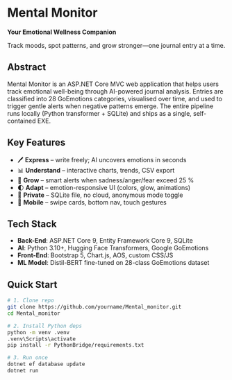 # Mental Monitor  
**Your Emotional Wellness Companion**  

Track moods, spot patterns, and grow stronger—one journal entry at a time.

## Abstract  
Mental Monitor is an ASP.NET Core MVC web application that helps users track emotional well-being through AI-powered journal analysis. Entries are classified into 28 GoEmotions categories, visualised over time, and used to trigger gentle alerts when negative patterns emerge. The entire pipeline runs locally (Python transformer + SQLite) and ships as a single, self-contained EXE.

## Key Features  
- 🖊️ **Express** – write freely; AI uncovers emotions in seconds  
- 📊 **Understand** – interactive charts, trends, CSV export  
- 🚨 **Grow** – smart alerts when sadness/anger/fear exceed 25 %  
- 🌓 **Adapt** – emotion-responsive UI (colors, glow, animations)  
- 🔐 **Private** – SQLite file, no cloud, anonymous mode toggle  
- 📱 **Mobile** – swipe cards, bottom nav, touch gestures  

## Tech Stack  
- **Back-End**: ASP.NET Core 9, Entity Framework Core 9, SQLite  
- **AI**: Python 3.10+, Hugging Face Transformers, Google GoEmotions  
- **Front-End**: Bootstrap 5, Chart.js, AOS, custom CSS/JS  
- **ML Model**: Distil-BERT fine-tuned on 28-class GoEmotions dataset  

## Quick Start  
```bash
# 1. Clone repo
git clone https://github.com/yourname/Mental_monitor.git
cd Mental_monitor

# 2. Install Python deps
python -m venv .venv
.venv\Scripts\activate
pip install -r PythonBridge/requirements.txt

# 3. Run once
dotnet ef database update
dotnet run
